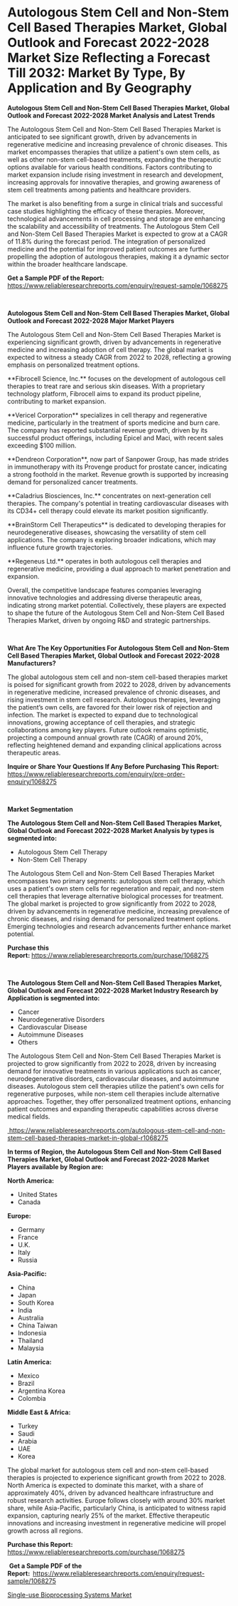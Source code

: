 <p><h1>Autologous Stem Cell and Non-Stem Cell Based Therapies Market, Global Outlook and Forecast 2022-2028 Market Size Reflecting a Forecast Till 2032: Market By Type, By Application and By Geography</h1></p><p><strong>Autologous Stem Cell and Non-Stem Cell Based Therapies Market, Global Outlook and Forecast 2022-2028 Market Analysis and Latest Trends</strong></p>
<p><p>The Autologous Stem Cell and Non-Stem Cell Based Therapies Market is anticipated to see significant growth, driven by advancements in regenerative medicine and increasing prevalence of chronic diseases. This market encompasses therapies that utilize a patient's own stem cells, as well as other non-stem cell-based treatments, expanding the therapeutic options available for various health conditions. Factors contributing to market expansion include rising investment in research and development, increasing approvals for innovative therapies, and growing awareness of stem cell treatments among patients and healthcare providers.</p><p>The market is also benefiting from a surge in clinical trials and successful case studies highlighting the efficacy of these therapies. Moreover, technological advancements in cell processing and storage are enhancing the scalability and accessibility of treatments. The Autologous Stem Cell and Non-Stem Cell Based Therapies Market is expected to grow at a CAGR of 11.8% during the forecast period. The integration of personalized medicine and the potential for improved patient outcomes are further propelling the adoption of autologous therapies, making it a dynamic sector within the broader healthcare landscape.</p></p>
<p><strong>Get a Sample PDF of the Report:&nbsp;</strong> <a href="https://www.reliableresearchreports.com/enquiry/request-sample/1068275?utm_campaign=2657&utm_medium=2&utm_source=Github&utm_content=ia&utm_term=24032025&utm_id=autologous-stem-cell-and-non-stem-cell-based-therapies-market-global-outlook-and-forecast-2022-2028">https://www.reliableresearchreports.com/enquiry/request-sample/1068275</a></p>
<p>&nbsp;</p>
<p><strong>Autologous Stem Cell and Non-Stem Cell Based Therapies Market, Global Outlook and Forecast 2022-2028 Major Market Players</strong></p>
<p><p>The Autologous Stem Cell and Non-Stem Cell Based Therapies Market is experiencing significant growth, driven by advancements in regenerative medicine and increasing adoption of cell therapy. The global market is expected to witness a steady CAGR from 2022 to 2028, reflecting a growing emphasis on personalized treatment options.</p><p>**Fibrocell Science, Inc.** focuses on the development of autologous cell therapies to treat rare and serious skin diseases. With a proprietary technology platform, Fibrocell aims to expand its product pipeline, contributing to market expansion.</p><p>**Vericel Corporation** specializes in cell therapy and regenerative medicine, particularly in the treatment of sports medicine and burn care. The company has reported substantial revenue growth, driven by its successful product offerings, including Epicel and Maci, with recent sales exceeding $100 million.</p><p>**Dendreon Corporation**, now part of Sanpower Group, has made strides in immunotherapy with its Provenge product for prostate cancer, indicating a strong foothold in the market. Revenue growth is supported by increasing demand for personalized cancer treatments.</p><p>**Caladrius Biosciences, Inc.** concentrates on next-generation cell therapies. The company's potential in treating cardiovascular diseases with its CD34+ cell therapy could elevate its market position significantly.</p><p>**BrainStorm Cell Therapeutics** is dedicated to developing therapies for neurodegenerative diseases, showcasing the versatility of stem cell applications. The company is exploring broader indications, which may influence future growth trajectories.</p><p>**Regeneus Ltd.** operates in both autologous cell therapies and regenerative medicine, providing a dual approach to market penetration and expansion.</p><p>Overall, the competitive landscape features companies leveraging innovative technologies and addressing diverse therapeutic areas, indicating strong market potential. Collectively, these players are expected to shape the future of the Autologous Stem Cell and Non-Stem Cell Based Therapies Market, driven by ongoing R&D and strategic partnerships.</p></p>
<p>&nbsp;</p>
<p><strong>What Are The Key Opportunities For Autologous Stem Cell and Non-Stem Cell Based Therapies Market, Global Outlook and Forecast 2022-2028 Manufacturers?</strong></p>
<p><p>The global autologous stem cell and non-stem cell-based therapies market is poised for significant growth from 2022 to 2028, driven by advancements in regenerative medicine, increased prevalence of chronic diseases, and rising investment in stem cell research. Autologous therapies, leveraging the patient’s own cells, are favored for their lower risk of rejection and infection. The market is expected to expand due to technological innovations, growing acceptance of cell therapies, and strategic collaborations among key players. Future outlook remains optimistic, projecting a compound annual growth rate (CAGR) of around 20%, reflecting heightened demand and expanding clinical applications across therapeutic areas.</p></p>
<p><strong>Inquire or Share Your Questions If Any Before Purchasing This Report:</strong> <a href="https://www.reliableresearchreports.com/enquiry/pre-order-enquiry/1068275?utm_campaign=2657&utm_medium=2&utm_source=Github&utm_content=ia&utm_term=24032025&utm_id=autologous-stem-cell-and-non-stem-cell-based-therapies-market-global-outlook-and-forecast-2022-2028">https://www.reliableresearchreports.com/enquiry/pre-order-enquiry/1068275</a></p>
<p>&nbsp;</p>
<p><strong>Market Segmentation</strong></p>
<p><strong>The Autologous Stem Cell and Non-Stem Cell Based Therapies Market, Global Outlook and Forecast 2022-2028 Market Analysis by types is segmented into:</strong></p>
<p><ul><li>Autologous Stem Cell Therapy</li><li>Non-Stem Cell Therapy</li></ul></p>
<p><p>The Autologous Stem Cell and Non-Stem Cell Based Therapies Market encompasses two primary segments: autologous stem cell therapy, which uses a patient's own stem cells for regeneration and repair, and non-stem cell therapies that leverage alternative biological processes for treatment. The global market is projected to grow significantly from 2022 to 2028, driven by advancements in regenerative medicine, increasing prevalence of chronic diseases, and rising demand for personalized treatment options. Emerging technologies and research advancements further enhance market potential.</p></p>
<p><strong>Purchase this Report:&nbsp;</strong><a href="https://www.reliableresearchreports.com/purchase/1068275?utm_campaign=2657&utm_medium=2&utm_source=Github&utm_content=ia&utm_term=24032025&utm_id=autologous-stem-cell-and-non-stem-cell-based-therapies-market-global-outlook-and-forecast-2022-2028">https://www.reliableresearchreports.com/purchase/1068275</a></p>
<p>&nbsp;</p>
<p><strong>The Autologous Stem Cell and Non-Stem Cell Based Therapies Market, Global Outlook and Forecast 2022-2028 Market Industry Research by Application is segmented into:</strong></p>
<p><ul><li>Cancer</li><li>Neurodegenerative Disorders</li><li>Cardiovascular Disease</li><li>Autoimmune Diseases</li><li>Others</li></ul></p>
<p><p>The Autologous Stem Cell and Non-Stem Cell Based Therapies Market is projected to grow significantly from 2022 to 2028, driven by increasing demand for innovative treatments in various applications such as cancer, neurodegenerative disorders, cardiovascular diseases, and autoimmune diseases. Autologous stem cell therapies utilize the patient's own cells for regenerative purposes, while non-stem cell therapies include alternative approaches. Together, they offer personalized treatment options, enhancing patient outcomes and expanding therapeutic capabilities across diverse medical fields.</p></p>
<p><a href="https://www.reliableresearchreports.com/autologous-stem-cell-and-non-stem-cell-based-therapies-market-in-global-r1068275?utm_campaign=2657&utm_medium=2&utm_source=Github&utm_content=ia&utm_term=24032025&utm_id=autologous-stem-cell-and-non-stem-cell-based-therapies-market-global-outlook-and-forecast-2022-2028">&nbsp;https://www.reliableresearchreports.com/autologous-stem-cell-and-non-stem-cell-based-therapies-market-in-global-r1068275</a></p>
<p><strong>In terms of Region, the Autologous Stem Cell and Non-Stem Cell Based Therapies Market, Global Outlook and Forecast 2022-2028 Market Players available by Region are:</strong></p>
<p>
    <p> <strong> North America: </strong>
        <ul>
            <li>United States</li>
            <li>Canada</li>
        </ul>
        </p> 
    <p> <strong> Europe: </strong>
        <ul>
            <li>Germany</li>
            <li>France</li>
            <li>U.K.</li>
            <li>Italy</li>
            <li>Russia</li>
        </ul>
        </p> 
    <p> <strong> Asia-Pacific: </strong>
        <ul>
            <li>China</li>
            <li>Japan</li>
            <li>South Korea</li>
            <li>India</li>
            <li>Australia</li>
            <li>China Taiwan</li>
            <li>Indonesia</li>
            <li>Thailand</li>
            <li>Malaysia</li>
        </ul>
        </p> 
    <p> <strong> Latin America: </strong>
        <ul>
            <li>Mexico</li>
            <li>Brazil</li>
            <li>Argentina Korea</li>
            <li>Colombia</li>
        </ul>
        </p> 
    <p> <strong> Middle East & Africa: </strong>
        <ul>
            <li>Turkey</li>
            <li>Saudi</li>
            <li>Arabia</li>
            <li>UAE</li>
            <li>Korea</li>
        </ul>
    </p>
    </p>
<p><p>The global market for autologous stem cell and non-stem cell-based therapies is projected to experience significant growth from 2022 to 2028. North America is expected to dominate this market, with a share of approximately 40%, driven by advanced healthcare infrastructure and robust research activities. Europe follows closely with around 30% market share, while Asia-Pacific, particularly China, is anticipated to witness rapid expansion, capturing nearly 25% of the market. Effective therapeutic innovations and increasing investment in regenerative medicine will propel growth across all regions.</p></p>
<p><strong>Purchase this Report: </strong><a href="https://www.reliableresearchreports.com/purchase/1068275?utm_campaign=2657&utm_medium=2&utm_source=Github&utm_content=ia&utm_term=24032025&utm_id=autologous-stem-cell-and-non-stem-cell-based-therapies-market-global-outlook-and-forecast-2022-2028">https://www.reliableresearchreports.com/purchase/1068275</a></p>
<p>&nbsp;<strong>Get a Sample PDF of the Report:&nbsp;&nbsp;</strong><a href="https://www.reliableresearchreports.com/enquiry/request-sample/1068275?utm_campaign=2657&utm_medium=2&utm_source=Github&utm_content=ia&utm_term=24032025&utm_id=autologous-stem-cell-and-non-stem-cell-based-therapies-market-global-outlook-and-forecast-2022-2028">https://www.reliableresearchreports.com/enquiry/request-sample/1068275</a></p>
<p><strong></strong></p>
<p><p><a href="https://github.com/barnickclara79/Market-Research-Report-List-1/blob/main/single-use-bioprocessing-systems-market.md?utm_campaign=2657&utm_medium=2&utm_source=Github&utm_content=ia&utm_term=24032025&utm_id=autologous-stem-cell-and-non-stem-cell-based-therapies-market-global-outlook-and-forecast-2022-2028">Single-use Bioprocessing Systems Market</a></p></p>